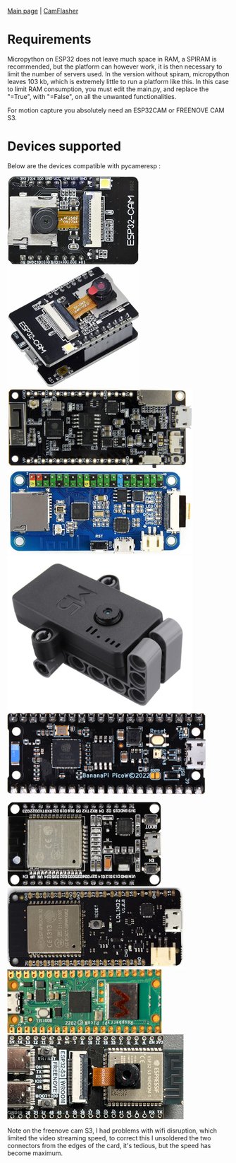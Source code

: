 [Main page](/README.md) | [CamFlasher](/doc/CAMFLASHER.md)

# Requirements

Micropython on ESP32 does not leave much space in RAM, a SPIRAM is recommended, but the platform can however work, it is then necessary to limit the number of servers used. In the version without spiram, micropython leaves 103 kb, which is extremely little to run a platform like this. In this case to limit RAM consumption, you must edit the main.py, and replace the "=True", with "=False", on all the unwanted functionalities.

For motion capture you absolutely need an ESP32CAM or FREENOVE CAM S3.

# Devices supported

Below are the devices compatible with pycameresp :

![ESP32CAM](/images/Device_ESP32CAM.jpg "ESP32CAM")
![ESP32CAM-MB](/images/Device_ESP32CAM-MB.jpg "ESP32CAM-MB")
![TTGO](/images/Device_TTGO.jpg "TTGO")
![ESP32ONE](/images/Device_ESP32ONE.jpg "ESP32ONE")
![M5StackCamera](/images/Device_M5StackCamera.jpg "M5StackCamera")
![BPI-Leaf-S3](/images/Device_BPI-Leaf-S3.png "BPI-Leaf-S3")

![NODEMCU](/images/Device_NODEMCU.jpg "NODE MCU")
![LOLIN32](/images/Device_LOLIN32.jpg "LOLIN32")
![PicoPi](/images/Device_PicoPi.png "Pico PI W")
![Freenove CAM S3](/images/Device_FREENOVE_CAM_S3.png "Freenove CAM S3")

Note on the freenove cam S3, I had problems with wifi disruption, which limited the video streaming speed, to correct this I unsoldered the two connectors from the edges of the card, it's tedious, but the speed has become maximum.